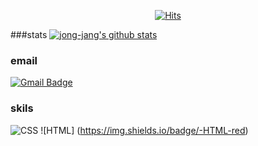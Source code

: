 <div align=center>

[![Hits](https://hits.seeyoufarm.com/api/count/incr/badge.svg?url=https%3A%2F%2Fgithub.com%2Fzzsza)](https://hits.seeyoufarm.com) 

</div>

###stats
 [![jong-jang's github stats](https://github-readme-stats.vercel.app/api?username=jong-jang)](https://github.com/anuraghazra/github-readme-stats)
 
### email
 [![Gmail Badge](https://img.shields.io/badge/Gmail-d14836?style=flat-square&logo=Gmail&logoColor=white&link=mailto:jjh0299@gmail.com)](mailto:jjh0299@gmail.com)
 
### skils
![CSS]( https://img.shields.io/badge/-CSS-blue)
![HTML] (https://img.shields.io/badge/-HTML-red)
